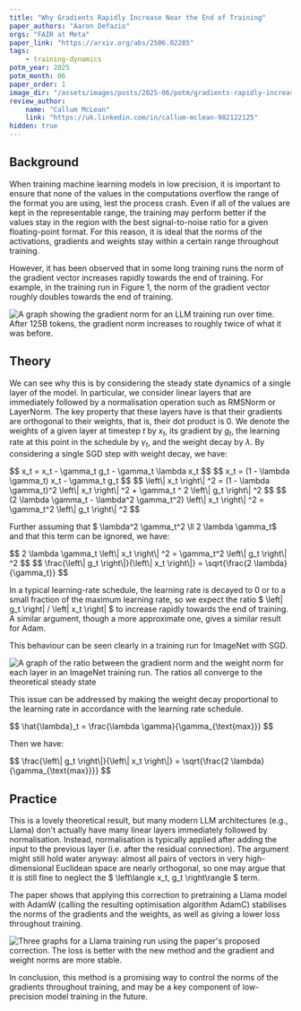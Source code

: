 ```yaml
---
title: "Why Gradients Rapidly Increase Near the End of Training"
paper_authors: "Aaron Defazio"
orgs: "FAIR at Meta"
paper_link: "https://arxiv.org/abs/2506.02285"
tags:
    - training-dynamics
potm_year: 2025
potm_month: 06
paper_order: 1
image_dir: "/assets/images/posts/2025-06/potm/gradients-rapidly-increase/"
review_author:
    name: "Callum McLean"
    link: "https://uk.linkedin.com/in/callum-mclean-982122125"
hidden: true
---
```


## Background

When training machine learning models in low precision, it is important to ensure that none of the values in the computations overflow the range of the format you are using, lest the process crash. Even if all of the values are kept in the representable range, the training may perform better if the values stay in the region with the best signal-to-noise ratio for a given floating-point format. For this reason, it is ideal that the norms of the activations, gradients and weights stay within a certain range throughout training.

However, it has been observed that in some long training runs the norm of the gradient vector increases rapidly towards the end of training. For example, in the training run in Figure 1, the norm of the gradient vector roughly doubles towards the end of training.

<img src="{{ page.image_dir | append: 'figure-1.png' | relative_url }}" alt="A graph showing the gradient norm for an LLM training run over time. After 125B tokens, the gradient norm increases to roughly twice of what it was before.">

## Theory

We can see why this is by considering the steady state dynamics of a single layer of the model. In particular, we consider linear layers that are immediately followed by a normalisation operation such as RMSNorm or LayerNorm. The key property that these layers have is that their gradients are orthogonal to their weights, that is, their dot product is 0. We denote the weights of a given layer at timestep $t$ by $x_t$, its gradient by $g_t$, the learning rate at this point in the schedule by $\gamma_t$, and the weight decay by $\lambda$. By considering a single SGD step with weight decay, we have:

<div>
$$ x_t = x_t - \gamma_t g_t - \gamma_t \lambda x_t $$
$$ x_t = (1 - \lambda \gamma_t) x_t - \gamma_t g_t $$
$$ \left\| x_t \right\| ^2 = (1 - \lambda \gamma_t)^2 \left\| x_t \right\| ^2 + \gamma_t ^ 2 \left\| g_t \right\| ^2 $$
$$ (2 \lambda \gamma_t - \lambda^2 \gamma_t^2) \left\| x_t \right\| ^2 = \gamma_t^2 \left\| g_t \right\| ^2 $$
</div>

Further assuming that $ \lambda^2 \gamma_t^2 \ll 2 \lambda \gamma_t$ and that this term can be ignored, we have:

<div>
$$ 2 \lambda \gamma_t \left\| x_t \right\| ^2 = \gamma_t^2 \left\| g_t \right\| ^2 $$
$$ \frac{\left\| g_t \right\|}{\left\| x_t \right\|} = \sqrt{\frac{2 \lambda}{\gamma_t}} $$
</div>

In a typical learning-rate schedule, the learning rate is decayed to 0 or to a small fraction of the maximum learning rate, so we expect the ratio $ \left\| g_t \right\| / \left\| x_t \right\| $ to increase rapidly towards the end of training. A similar argument, though a more approximate one, gives a similar result for Adam.

This behaviour can be seen clearly in a training run for ImageNet with SGD.

<img src="{{ page.image_dir | append: 'figure-2.png' | relative_url }}" alt="A graph of the ratio between the gradient norm and the weight norm for each layer in an ImageNet training run. The ratios all converge to the theoretical steady state">

This issue can be addressed by making the weight decay proportional to the learning rate in accordance with the learning rate schedule.

<div>
$$ \hat{\lambda}_t = \frac{\lambda \gamma}{\gamma_{\text{max}}} $$
</div>

Then we have:

<div>
$$ \frac{\left\| g_t \right\|}{\left\| x_t \right\|} = \sqrt{\frac{2 \lambda}{\gamma_{\text{max}}}} $$
</div>

## Practice

This is a lovely theoretical result, but many modern LLM architectures (e.g., Llama) don't actually have many linear layers immediately followed by normalisation.
Instead, normalisation is typically applied after adding the input to the previous layer (i.e. after the residual connection).
The argument might still hold water anyway: almost all pairs of vectors in very high-dimensional Euclidean space are nearly orthogonal, so one may argue that it is still 
fine to neglect the $ \left\langle x_t, g_t \right\rangle $ term.

The paper shows that applying this correction to pretraining a Llama model with AdamW (calling the resulting optimisation algorithm AdamC) stabilises the norms of the 
gradients and the weights, as well as giving a lower loss throughout training.

<img src="{{ page.image_dir | append: 'figure-4.png' | relative_url }}" alt="Three graphs for a Llama training run using the paper's proposed correction. The loss is better with the new method and the gradient and weight norms are more stable.">

In conclusion, this method is a promising way to control the norms of the gradients throughout training, and may be a key component of low-precision model training in the future.
